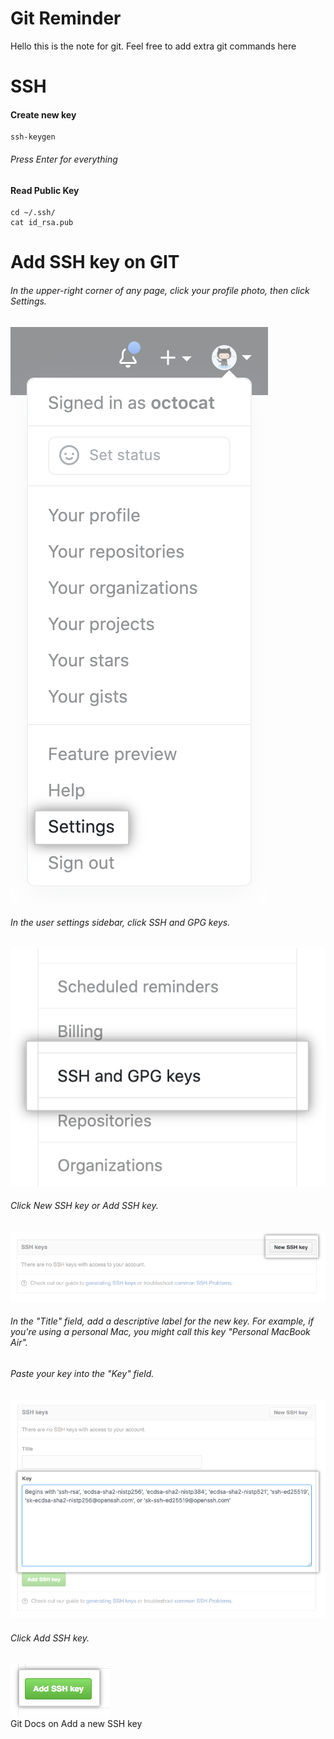 # Git Reminder

Hello this is the note for git.
Feel free to add extra git commands here

# SSH
<h4>Create new key</h4>

~~~shell script
ssh-keygen
~~~

<h6>Press Enter for everything</h6>

<h4>Read Public Key</h4>

~~~
cd ~/.ssh/
cat id_rsa.pub
~~~

# Add SSH key on GIT
<h6>In the upper-right corner of any page, click your profile photo, then click Settings.</h6>
<img src="imgs/userbar-account-settings.png">
<h6>In the user settings sidebar, click SSH and GPG keys.</h6>
<img src="imgs/settings-sidebar-ssh-keys.png">
<h6>Click New SSH key or Add SSH key.</h6>
<img src="imgs/ssh-add-ssh-key.png">
<h6>In the "Title" field, add a descriptive label for the new key. For example, if you're using a personal Mac, you might call this key "Personal MacBook Air".</h6>
<h6>Paste your key into the "Key" field.</h6>
<img src="imgs/ssh-key-paste.png">
<h6>Click Add SSH key.</h6>
<img src="imgs/ssh-add-key.png">
<br>
<a src="https://docs.github.com/en/github/authenticating-to-github/connecting-to-github-with-ssh/adding-a-new-ssh-key-to-your-github-account">Git Docs on Add a new SSH key</a>